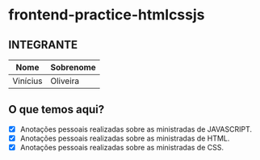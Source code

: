 # frontend-practice-htmlcssjs

## INTEGRANTE
Nome      | Sobrenome
--------- | ------
Vinícius  | Oliveira

## O que temos aqui?
- [x]  Anotações pessoais realizadas sobre as ministradas de JAVASCRIPT.
- [x]  Anotações pessoais realizadas sobre as ministradas de HTML.
- [x]  Anotações pessoais realizadas sobre as ministradas de CSS.
